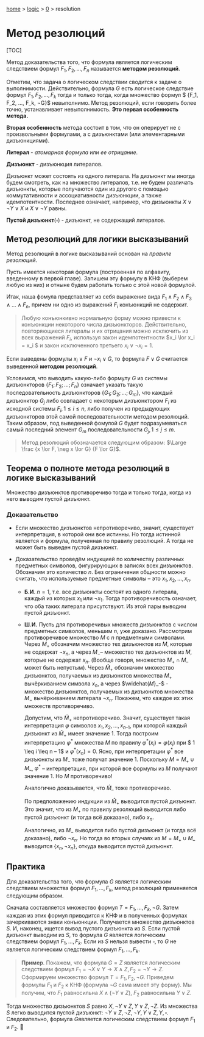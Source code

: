 <script type="text/x-mathjax-config">MathJax.Hub.Config({tex2jax: {inlineMath: [['$','$'], ['\(','\)']]}});</script><script src='https://cdnjs.cloudflare.com/ajax/libs/mathjax/2.7.5/MathJax.js?config=TeX-MML-AM_CHTML' async></script>
[home](../../) > [logic](../) > [0](./) > resolution

# Метод резолюций

[TOC]

Метод доказательства того, что формула является логическим следствием формул $F_1, F_2, ..., F_n$ называется **методом резолюций**. 

Отметим, что задача о логическом следствии сводится к задаче о выполнимости. Действительно, формула $G$ есть логическое следствие формул $F_1, F_2, ..., F_k$ тогда и только тогда, когда множество формул $ {F_1, F_2, ..., F_k, ¬G}$ невыполнимо. Метод резолюций, если говорить более точно, устанавливает невыполнимость. **Это первая особенность метода.**

**Вторая особенность** метода состоит в том, что он оперирует не с произвольными формулами, а с дизъюнктами (или элементарными дизъюнкциями).

__Литерал__ - _атомарная формула_ или _ее отрицание._

__Дизъюнкт__ - дизъюнкция литералов.

Дизъюнкт может состоять из одного литерала. На дизъюнкт мы иногда будем смотреть, как на множество литералов, т.е. не будем различать дизъюнкты, которые получаются один из другого с помощью коммутативности и ассоциативности дизъюнкции, а также идемпотентности. Последнее означает, например, что дизъюнкты $X \lor \neg Y \lor X$ и $X \lor \neg Y$ равны.

__Пустой дизъюнкт__($\square$) - дизъюнкт, не содержащий литералов.

## Метод резолюций для логики высказываний

Метод резолюций в логике высказываний основан на *правиле резолюций*. 

Пусть имеется некоторая формула (построенная по алфавиту, введенному в первой главе). Запишем эту формулу в КНФ (выберем любую из них) и отныне будем работать только с этой новой формулой.

Итак, наша фомула представляет из себя выражение вида $F_1\land F_2 \land F_3 \land ...\land F_n$, причем ни одно из выражений $F_i$ конъюнкций не содержит.

> Любую конъюнкивно нормальную форму можно привести к конъюнкции некоторого числа дизъюнкторов. Действительно, повторяющиеся литералы и их отрицания можно исключить из всех выражений $F_i$, используя закон идемпотентности $x_i \lor x_i = x_i $ и закон исключенного третьего $x_i \lor \neg x_i = 1$. 

Если выведены формулы $x_i \lor F$ и $\neg x_i \lor G$, то формула $F \lor G$ считается выведенной **методом резолюций**.

Условимся, что выводить какую-либо формулу $G$ из системы дизъюнкторов $\{F_1; F_2; ...; F_n\}$ означает указать такую последовательность дизъюнкторов $\{G_1; G_2; ...; G_m\}$, что каждый дизъюнктор $G_j$ либо совпадает с некоторым дизъюнктором $F_i$ из исходной системы ${F_i}, 1 \le i \le n$, либо получен из предыдующих дизъюнкторов этой самой последовательности методом резолюций. Таким образом, под выведенной фомулой $G$ будет подразумеваться самый последний элемент $G_m$ последовательности ${G_j}, 1 \le j \le m$. 

> Метод резолюций обозначается следующим образом: $\Large \frac {x \lor F, \neg x \lor G} {F \lor G}$. 

## Теорема о полноте метода резолюций в логике высказываний

Множество дизъюнктов противоречиво тогда и только тогда, когда из него выводим пустой дизъюнкт.

### Доказательство

* Если множество дизъюнктов непротиворечиво, значит, существует интерпретация, в которой они все истинны. Но тогда истинной является и формула, полученная по правилу резолюций. А тогда не может быть выведен пустой дизъюнкт.

* Доказательство проведём индукцией по количеству различных предметных символов, фигурирующих в записях всех дизъюнктов. Обозначим это количество $n$. Без ограничения общности можно считать, что используемые предметные символы – это $x_1, x_2, …, x_n$. 

  * **Б.И**. $n = 1$, т.е. все дизъюнкты состоят из одного литерала, каждый из которых $x_1$ или $\neg x_1$. Тогда противоречивость означает, что оба таких литерала присутствуют. Из этой пары выводим пустой дизъюнкт. 

  * **Ш.И.** Пусть для противоречивых множеств дизъюнктов с числом предметных символов, меньшим $n$, уже доказано. Рассмотрим противоречивое множество $M$ с $n$ предметными символами. Через $M_+$ обозначим множество тех дизъюнктов из $M$, которые не содержат $\neg x_n$, а через $M_-$– множество тех дизъюнктов из $M$, которые не содержат $x_n$. (Вообще говоря, множество $M_+ \cap M_–$ может быть непустым). Через $\widehat{M}_+$ обозначим множество дизъюнктов, получаемых из дизъюнктов множества $M_+$ вычёркиванием символа $x_n$, а через $\widehat{𝑀̂}_-$ -  множество дизъюнктов, получаемых из дизъюнктов множества $M_-$ вычёркиванием литерала $\neg x_n$. Покажем, что каждое их этих множеств противоречиво. 

    Допустим, что $\widehat{M}_+$ непротиворечиво. Значит, существует такая интерпретация $\varphi$ символов $x_1, x_2, …, x_{n –1}$, при которой каждый дизъюнкт из $\widehat{M}_+$ имеет значение 1. Тогда построим интерпретацию $\varphi^*$ множества $M$ по правилу $\varphi^*(x_i) = \varphi(x_i)$ при $ 1 \leq i \leq n – 1$ и $\varphi^*(x_n) = 0$. Ясно, при интерпретации $\varphi^*$ все дизъюнкты из $M_-$ тоже получат значение 1. Поскольку $M = M_+ \cup M_–$, $\varphi^*$ – интерпретация, при которой все формулы из $M$ получают значение 1. Но $M$ противоречиво! 

    Аналогично доказывается, что $\widehat{M}_–$  тоже противоречиво.

    По предположению индукции из $\widehat{M}_+$ выводится пустой дизъюнкт. Это значит, что из $M_+$ по правилу резолюций выводится либо пустой дизъюнкт (и тогда всё доказано), либо $x_n$. 

    Аналогично, из $M_-$ выводится либо пустой дизъюнкт (и тогда всё доказано), либо $\neg x_n$. Но тогда во вторых случаях из $M = M_+ \cup M_–$ выводится $\{x_n, \neg x_n\}$, откуда выводится пустой дизъюнкт.

## Практика

Для доказательства того, что формула $G$ является логическим следствием множества формул $F_1, …, F_k$, метод резолюций применяется следующим образом.

Сначала составляется множество формул $T = {F_1, …, F_k, \neg G}$. Затем каждая из этих формул приводится к КНФ и в полученных формулах зачеркиваются знаки конъюнкции. Получается множество дизъюнктов $S$. И, наконец, ищется вывод пустого дизъюнкта из $S$. Если пустой дизъюнкт выводим из $S$, то формула $G$ является логическим следствием формул $F_1, …, F_k$. Если из $S$ нельзя вывести $\square$, то $G$ не является логическим следствием формул $F_1, …, F_k$.

>  **Пример**. Покажем, что формула $G = Z$ является логическим следствием формул $F_1 = \neg X \lor Y \rightarrow X \land Z, F_2 = \neg Y \rightarrow Z$. Сформируем множество формул $T = {F_1, F_2, \neg G}$. Приведем формулы $F_1$ и $F_2$ к КНФ (формула $\neg G$ сама имеет эту форму). Мы получим, что $F_1$ равносильна $X \land (\neg Y \lor Z)$, $F_2$ равносильна $Y \lor Z$.

Тогда множество дизъюнктов $S​$ равно ${ X, \neg Y \lor Z, Y \lor Z, \neg Z }​$. Из множества $S​$ легко выводится пустой дизъюнкт: $\neg Y \lor Z, \neg Z, \neg Y, Y \lor Z, Y, \square​$. Следовательно, формула $G​$ является логическим следствием формул $F_1​$ и $F_2​$. 􀀀